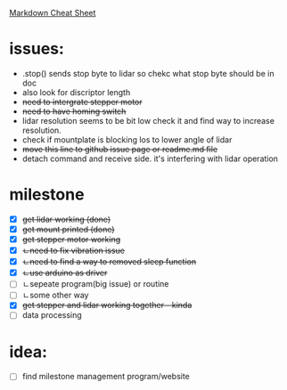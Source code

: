 [Markdown Cheat Sheet](https://www.markdownguide.org/cheat-sheet/)
# issues:
* .stop() sends stop byte to lidar so chekc what stop byte should be in doc
* also look for discriptor length
* ~~need to intergrate stepper motor~~
* ~~need to have homing switch~~
* lidar resolution seems to be bit low check it and find way to increase resolution.
* check if mountplate is blocking los to lower angle of lidar
* ~~move this line to github issue page or readme.md file~~
* detach command and receive side. it's interfering with lidar operation

# milestone
- [x] ~~get lidar working (done)~~
- [x] ~~get mount printed (done)~~
- [x] ~~get stepper motor working~~
- [x] ~~ㄴneed to fix vibration issue~~
- [x] ~~ㄴneed to find a way to removed sleep function~~
- [x] ~~ㄴuse arduino as driver~~
- [ ]  ㄴsepeate program(big issue) or routine
- [ ]  ㄴsome other way
- [x] ~~get stepper and lidar working together - kinda~~
- [ ] data processing

# idea:
- [ ] find milestone management program/website
